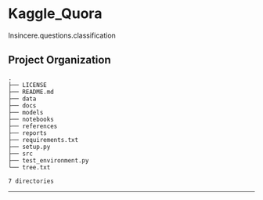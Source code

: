 Kaggle_Quora
==============================

Insincere.questions.classification

Project Organization
------------

    .
    ├── LICENSE
    ├── README.md
    ├── data
    ├── docs
    ├── models
    ├── notebooks
    ├── references
    ├── reports
    ├── requirements.txt
    ├── setup.py
    ├── src
    ├── test_environment.py
    └── tree.txt

    7 directories



--------
